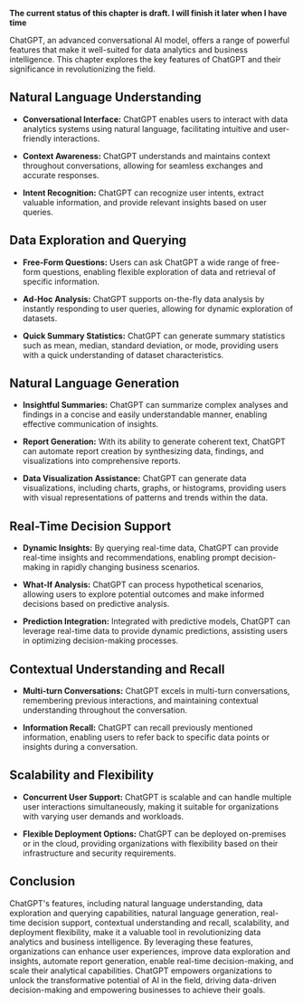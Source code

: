 **The current status of this chapter is draft. I will finish it later when I have time**

ChatGPT, an advanced conversational AI model, offers a range of powerful features that make it well-suited for data analytics and business intelligence. This chapter explores the key features of ChatGPT and their significance in revolutionizing the field.

Natural Language Understanding
------------------------------

* **Conversational Interface:** ChatGPT enables users to interact with data analytics systems using natural language, facilitating intuitive and user-friendly interactions.

* **Context Awareness:** ChatGPT understands and maintains context throughout conversations, allowing for seamless exchanges and accurate responses.

* **Intent Recognition:** ChatGPT can recognize user intents, extract valuable information, and provide relevant insights based on user queries.

Data Exploration and Querying
-----------------------------

* **Free-Form Questions:** Users can ask ChatGPT a wide range of free-form questions, enabling flexible exploration of data and retrieval of specific information.

* **Ad-Hoc Analysis:** ChatGPT supports on-the-fly data analysis by instantly responding to user queries, allowing for dynamic exploration of datasets.

* **Quick Summary Statistics:** ChatGPT can generate summary statistics such as mean, median, standard deviation, or mode, providing users with a quick understanding of dataset characteristics.

Natural Language Generation
---------------------------

* **Insightful Summaries:** ChatGPT can summarize complex analyses and findings in a concise and easily understandable manner, enabling effective communication of insights.

* **Report Generation:** With its ability to generate coherent text, ChatGPT can automate report creation by synthesizing data, findings, and visualizations into comprehensive reports.

* **Data Visualization Assistance:** ChatGPT can generate data visualizations, including charts, graphs, or histograms, providing users with visual representations of patterns and trends within the data.

Real-Time Decision Support
--------------------------

* **Dynamic Insights:** By querying real-time data, ChatGPT can provide real-time insights and recommendations, enabling prompt decision-making in rapidly changing business scenarios.

* **What-If Analysis:** ChatGPT can process hypothetical scenarios, allowing users to explore potential outcomes and make informed decisions based on predictive analysis.

* **Prediction Integration:** Integrated with predictive models, ChatGPT can leverage real-time data to provide dynamic predictions, assisting users in optimizing decision-making processes.

Contextual Understanding and Recall
-----------------------------------

* **Multi-turn Conversations:** ChatGPT excels in multi-turn conversations, remembering previous interactions, and maintaining contextual understanding throughout the conversation.

* **Information Recall:** ChatGPT can recall previously mentioned information, enabling users to refer back to specific data points or insights during a conversation.

Scalability and Flexibility
---------------------------

* **Concurrent User Support:** ChatGPT is scalable and can handle multiple user interactions simultaneously, making it suitable for organizations with varying user demands and workloads.

* **Flexible Deployment Options:** ChatGPT can be deployed on-premises or in the cloud, providing organizations with flexibility based on their infrastructure and security requirements.

Conclusion
----------

ChatGPT's features, including natural language understanding, data exploration and querying capabilities, natural language generation, real-time decision support, contextual understanding and recall, scalability, and deployment flexibility, make it a valuable tool in revolutionizing data analytics and business intelligence. By leveraging these features, organizations can enhance user experiences, improve data exploration and insights, automate report generation, enable real-time decision-making, and scale their analytical capabilities. ChatGPT empowers organizations to unlock the transformative potential of AI in the field, driving data-driven decision-making and empowering businesses to achieve their goals.

